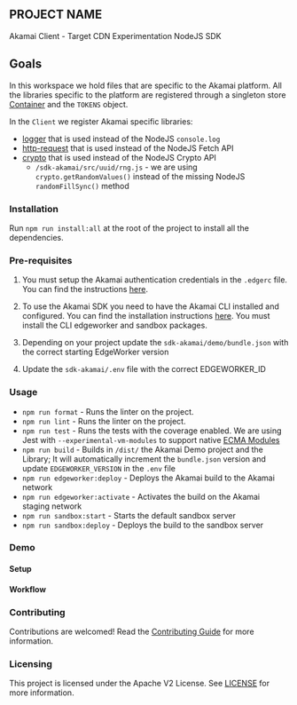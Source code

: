 ## PROJECT NAME

Akamai Client - Target CDN Experimentation NodeJS SDK

## Goals

In this workspace we hold files that are specific to the Akamai platform.
All the libraries specific to the platform are registered through a singleton store [Container](sdk/src/container.js) and the `TOKENS` object.

In the `Client` we register Akamai specific libraries:
- [logger](https://techdocs.akamai.com/edgeworkers/docs/log) that is used instead of the NodeJS `console.log`
- [http-request](https://techdocs.akamai.com/edgeworkers/docs/http-request) that is used instead of the NodeJS Fetch API
- [crypto](https://techdocs.akamai.com/edgeworkers/docs/crypto) that is used instead of the NodeJS Crypto API
  - `/sdk-akamai/src/uuid/rng.js` - we are using `crypto.getRandomValues()` instead of the missing NodeJS `randomFillSync()` method 

### Installation

Run `npm run install:all` at the root of the project to install all the dependencies.

### Pre-requisites

1) You must setup the Akamai authentication credentials in the `.edgerc` file. You can find the instructions [here](https://techdocs.akamai.com/developer/docs/set-up-authentication-credentials).

2) To use the Akamai SDK you need to have the Akamai CLI installed and configured. You can find the installation instructions [here](https://techdocs.akamai.com/edgeworkers/docs/akamai-cli).
You must install the CLI edgeworker and sandbox packages.

3) Depending on your project update the `sdk-akamai/demo/bundle.json` with the correct starting EdgeWorker version
4) Update the `sdk-akamai/.env` file with the correct EDGEWORKER_ID


### Usage

- `npm run format` - Runs the linter on the project.
- `npm run lint` - Runs the linter on the project.
- `npm run test` - Runs the tests with the coverage enabled. We are using Jest with `--experimental-vm-modules` to support native [ECMA Modules](https://jestjs.io/docs/ecmascript-modules)
- `npm run build` - Builds in `/dist/` the Akamai Demo project and the Library; It will automatically increment the `bundle.json` version and update `EDGEWORKER_VERSION` in the `.env` file
- `npm run edgeworker:deploy` - Deploys the Akamai build to the Akamai network
- `npm run edgeworker:activate` - Activates the build on the Akamai staging network
- `npm run sandbox:start` - Starts the default sandbox server
- `npm run sandbox:deploy` - Deploys the build to the sandbox server


### Demo

#### Setup

#### Workflow

### Contributing

Contributions are welcomed! Read the [Contributing Guide](./.github/CONTRIBUTING.md) for more information.

### Licensing

This project is licensed under the Apache V2 License. See [LICENSE](LICENSE) for more information.
